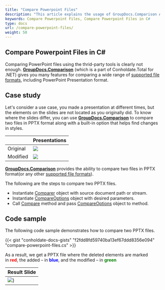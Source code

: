 ```yaml
---
title: "Compare Powerpoint Files"
description: "This article explains the usage of GroupDocs.Comparison API (which is a part of Conholdate.Total for .NET) to compare powerpoint files."
keywords: Compare Powerpoint Files, Compare Powerpoint Files in C#
type: docs
url: /compare-powerpoint-files/
weight: 50
---
```


## Compare Powerpoint Files in C#

Comparing PowerPoint files using the thrid-party tools is clearly not enough. **[GroupDocs.Comparison](https://products.groupdocs.com/comparison/net)** (which is a part of Conholdate.Total for .NET) gives you many features for comparing a wide range of [supported file formats](https://docs.groupdocs.com/comparison/net/supported-document-formats/), including PowerPoint Presentation format. 

## Case study
Let's consider a use case, you made a presentation at different times, but the elements on the slides are not located as you originally did. To know where the slides differ, you can use **[GroupDocs.Comparison](https://products.groupdocs.com/comparison/net)** to compare two files in PPTX format along with a built-in option that helps find changes in styles.

|   |  Presentations |
| --- | --- |
|Original | ![](https://docs.groupdocs.com/comparison/net/images/how-to-compare-powerpoint-presentations_1.png)|
|Modified | ![](https://docs.groupdocs.com/comparison/net/images/how-to-compare-powerpoint-presentations_2.png)|

[**GroupDocs.Comparison**](https://products.groupdocs.com/comparison/net) provides the ability to compare two files in PPTX format(or any other [supported file formats](https://docs.groupdocs.com/comparison/net/supported-document-formats/)).

The following are the steps to compare two PPTX files.

*   Instantiate [Comparer](https://apireference.groupdocs.com/net/comparison/groupdocs.comparison/comparer) object with source document path or stream.
*   Instantiate [CompareOptions](https://apireference.groupdocs.com/net/comparison/groupdocs.comparison.options/compareoptions) object with desired parameters.
*   Call [Compare](https://apireference.groupdocs.com/net/comparison/groupdocs.comparison/comparer) method and pass [CompareOptions](https://apireference.groupdocs.com/net/comparison/groupdocs.comparison.options/compareoptions) object to method.

## Code sample
The following code sample demonstrates how to compare two PPTX files.

{{< gist "conholdate-docs-gists" "f2fdd8fd59740ba13ef67ddd8356e094" "compare-powerpoint-files.cs" >}}

As a result, we get a PPTX file where the deleted elements are marked in <font color="red">**red**</font>, the added – in <font color="blue">**blue**</font>, and the modified – in <font color="green">**green**</font>

| Result Slide |
| --- |
| ![](https://docs.groupdocs.com/comparison/net/images/how-to-compare-powerpoint-presentations_3.png)) 





